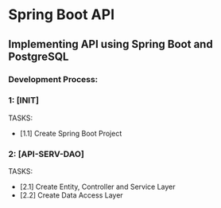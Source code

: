# Spring Boot API 
## Implementing API using Spring Boot and PostgreSQL

### Development Process:

### 1: [INIT]
TASKS:
- [1.1] Create Spring Boot Project

### 2: [API-SERV-DAO]
TASKS:
- [2.1] Create Entity, Controller and Service Layer
- [2.2] Create Data Access Layer



